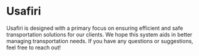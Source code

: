 # Usafiri
Usafiri is designed with a primary focus on ensuring efficient and safe transportation solutions for our clients. We hope this system aids in better managing transportation needs. If you have any questions or suggestions, feel free to reach out!

